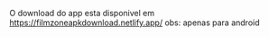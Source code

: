 O download do app esta disponivel em https://filmzoneapkdownload.netlify.app/ 
obs: apenas para android
